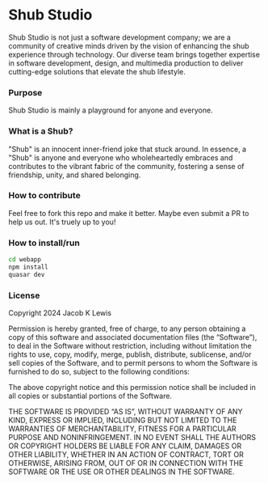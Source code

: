# Shub Studio

Shub Studio is not just a software development company; we are a community of creative minds driven by the vision of enhancing the shub experience through technology. Our diverse team brings together expertise in software development, design, and multimedia production to deliver cutting-edge solutions that elevate the shub lifestyle.

### Purpose

Shub Studio is mainly a playground for anyone and everyone.

### What is a Shub?

"Shub" is an innocent inner-friend joke that stuck around.
In essence, a "Shub" is anyone and everyone who wholeheartedly embraces and contributes to the vibrant fabric of the community, fostering a sense of friendship, unity, and shared belonging.

### How to contribute

Feel free to fork this repo and make it better. Maybe even submit a PR to help us out. It's truely up to you!

### How to install/run

```bash
cd webapp
npm install
quasar dev
```

### License

Copyright 2024 Jacob K Lewis

Permission is hereby granted, free of charge, to any person obtaining a copy of this software and associated documentation files (the “Software”), to deal in the Software without restriction, including without limitation the rights to use, copy, modify, merge, publish, distribute, sublicense, and/or sell copies of the Software, and to permit persons to whom the Software is furnished to do so, subject to the following conditions:

The above copyright notice and this permission notice shall be included in all copies or substantial portions of the Software.

THE SOFTWARE IS PROVIDED “AS IS”, WITHOUT WARRANTY OF ANY KIND, EXPRESS OR IMPLIED, INCLUDING BUT NOT LIMITED TO THE WARRANTIES OF MERCHANTABILITY, FITNESS FOR A PARTICULAR PURPOSE AND NONINFRINGEMENT. IN NO EVENT SHALL THE AUTHORS OR COPYRIGHT HOLDERS BE LIABLE FOR ANY CLAIM, DAMAGES OR OTHER LIABILITY, WHETHER IN AN ACTION OF CONTRACT, TORT OR OTHERWISE, ARISING FROM, OUT OF OR IN CONNECTION WITH THE SOFTWARE OR THE USE OR OTHER DEALINGS IN THE SOFTWARE.
